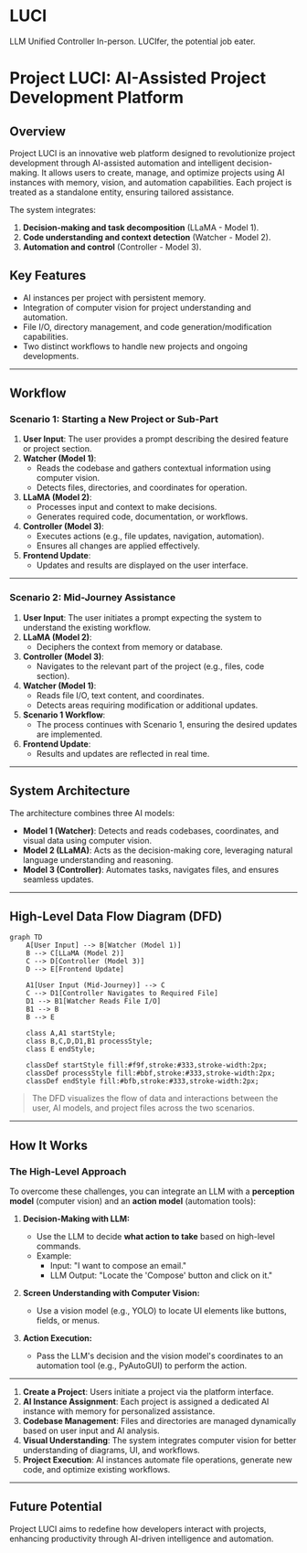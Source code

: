 # LUCI
LLM Unified Controller In-person. LUCIfer, the potential job eater.


# **Project LUCI: AI-Assisted Project Development Platform**

## **Overview**
Project LUCI is an innovative web platform designed to revolutionize project development through AI-assisted automation and intelligent decision-making. It allows users to create, manage, and optimize projects using AI instances with memory, vision, and automation capabilities. Each project is treated as a standalone entity, ensuring tailored assistance.

The system integrates:
1. **Decision-making and task decomposition** (LLaMA - Model 1).
2. **Code understanding and context detection** (Watcher - Model 2).
3. **Automation and control** (Controller - Model 3).

## **Key Features**
- AI instances per project with persistent memory.
- Integration of computer vision for project understanding and automation.
- File I/O, directory management, and code generation/modification capabilities.
- Two distinct workflows to handle new projects and ongoing developments.

---

## **Workflow**

### **Scenario 1: Starting a New Project or Sub-Part**
1. **User Input**: The user provides a prompt describing the desired feature or project section.
2. **Watcher (Model 1)**:
   - Reads the codebase and gathers contextual information using computer vision.
   - Detects files, directories, and coordinates for operation.
3. **LLaMA (Model 2)**:
   - Processes input and context to make decisions.
   - Generates required code, documentation, or workflows.
4. **Controller (Model 3)**:
   - Executes actions (e.g., file updates, navigation, automation).
   - Ensures all changes are applied effectively.
5. **Frontend Update**:
   - Updates and results are displayed on the user interface.

---

### **Scenario 2: Mid-Journey Assistance**
1. **User Input**: The user initiates a prompt expecting the system to understand the existing workflow.
2. **LLaMA (Model 2)**:
   - Deciphers the context from memory or database.
3. **Controller (Model 3)**:
   - Navigates to the relevant part of the project (e.g., files, code section).
4. **Watcher (Model 1)**:
   - Reads file I/O, text content, and coordinates.
   - Detects areas requiring modification or additional updates.
5. **Scenario 1 Workflow**:
   - The process continues with Scenario 1, ensuring the desired updates are implemented.
6. **Frontend Update**:
   - Results and updates are reflected in real time.

---

## **System Architecture**
The architecture combines three AI models:
- **Model 1 (Watcher)**: Detects and reads codebases, coordinates, and visual data using computer vision.
- **Model 2 (LLaMA)**: Acts as the decision-making core, leveraging natural language understanding and reasoning.
- **Model 3 (Controller)**: Automates tasks, navigates files, and ensures seamless updates.

---

## **High-Level Data Flow Diagram (DFD)**

```mermaid
graph TD
    A[User Input] --> B[Watcher (Model 1)]
    B --> C[LLaMA (Model 2)]
    C --> D[Controller (Model 3)]
    D --> E[Frontend Update]
    
    A1[User Input (Mid-Journey)] --> C
    C --> D1[Controller Navigates to Required File]
    D1 --> B1[Watcher Reads File I/O]
    B1 --> B
    B --> E

    class A,A1 startStyle;
    class B,C,D,D1,B1 processStyle;
    class E endStyle;

    classDef startStyle fill:#f9f,stroke:#333,stroke-width:2px;
    classDef processStyle fill:#bbf,stroke:#333,stroke-width:2px;
    classDef endStyle fill:#bfb,stroke:#333,stroke-width:2px;
```

> The DFD visualizes the flow of data and interactions between the user, AI models, and project files across the two scenarios.

---

## **How It Works**

### **The High-Level Approach**
To overcome these challenges, you can integrate an LLM with a **perception model** (computer vision) and an **action model** (automation tools):

1. **Decision-Making with LLM:**  
   - Use the LLM to decide **what action to take** based on high-level commands.
   - Example: 
     - Input: "I want to compose an email."
     - LLM Output: "Locate the 'Compose' button and click on it."

2. **Screen Understanding with Computer Vision:**  
   - Use a vision model (e.g., YOLO) to locate UI elements like buttons, fields, or menus.

3. **Action Execution:**  
   - Pass the LLM's decision and the vision model's coordinates to an automation tool (e.g., PyAutoGUI) to perform the action.

---

1. **Create a Project**: Users initiate a project via the platform interface.
2. **AI Instance Assignment**: Each project is assigned a dedicated AI instance with memory for personalized assistance.
3. **Codebase Management**: Files and directories are managed dynamically based on user input and AI analysis.
4. **Visual Understanding**: The system integrates computer vision for better understanding of diagrams, UI, and workflows.
5. **Project Execution**: AI instances automate file operations, generate new code, and optimize existing workflows.

---

## **Future Potential**
Project LUCI aims to redefine how developers interact with projects, enhancing productivity through AI-driven intelligence and automation.

